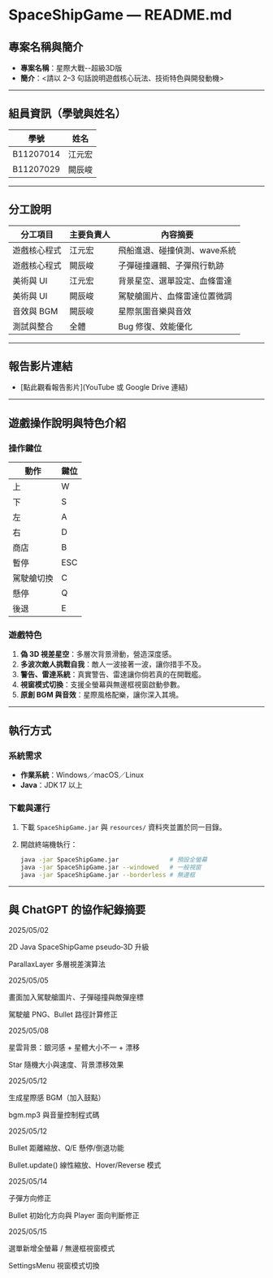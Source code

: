 # SpaceShipGame — README.md

## 專案名稱與簡介

* **專案名稱**：星際大戰--超級3D版
* **簡介**：<請以 2–3 句話說明遊戲核心玩法、技術特色與開發動機>

---

## 組員資訊（學號與姓名）

| 學號      | 姓名   |
| ------- | ------- |
| B11207014 | 江元宏 |
| B11207029 | 闕辰峻 |

---

## 分工說明

| 分工項目    | 主要負責人   | 內容摘要            |
| ------- | ------- | --------------- |
| 遊戲核心程式  | 江元宏    | 飛船進退、碰撞偵測、wave系統 |
| 遊戲核心程式  | 闕辰峻    | 子彈碰撞邏輯、子彈飛行軌跡 |
| 美術與 UI  | 江元宏    | 背景星空、選單設定、血條雷達 |
| 美術與 UI  | 闕辰峻    | 駕駛艙圖片、血條雷達位置微調 |
| 音效與 BGM | 闕辰峻    | 星際氛圍音樂與音效       |
| 測試與整合   | 全體 | Bug 修復、效能優化     |

---

## 報告影片連結

* [點此觀看報告影片](YouTube 或 Google Drive 連結)

---

## 遊戲操作說明與特色介紹

### 操作鍵位

| 動作    | 鍵位 |
| ------- | ------- |
|  上       |  W   |
|  下       |  S   |
|  左       |  A   |
|  右       |  D   |
|  商店     |  B   |
|  暫停     |  ESC |
| 駕駛艙切換|  C   |
|  懸停     |  Q   |
|  後退     |  E   |


### 遊戲特色

1. **偽 3D 視差星空**：多層次背景滑動，營造深度感。
2. **多波次敵人挑戰自我**：敵人一波接著一波，讓你措手不及。
3. **警告、雷達系統**：真實警告、雷達讓你倘若真的在開戰艦。
4. **視窗模式切換**：支援全螢幕與無邊框視窗啟動參數。
5. **原創 BGM 與音效**：星際風格配樂，讓你深入其境。

---

## 執行方式

### 系統需求

* **作業系統**：Windows／macOS／Linux
* **Java**：JDK 17 以上

### 下載與運行

1. 下載 `SpaceShipGame.jar` 與 `resources/` 資料夾並置於同一目錄。
2. 開啟終端機執行：

   ```bash
   java -jar SpaceShipGame.jar              # 預設全螢幕
   java -jar SpaceShipGame.jar --windowed   # 一般視窗
   java -jar SpaceShipGame.jar --borderless # 無邊框
   ```

---

## 與 ChatGPT 的協作紀錄摘要



2025/05/02

2D Java SpaceShipGame pseudo‑3D 升級

ParallaxLayer 多層視差演算法

2025/05/05

畫面加入駕駛艙圖片、子彈碰撞與敵彈座標

駕駛艙 PNG、Bullet 路徑計算修正

2025/05/08

星雲背景：銀河感 + 星體大小不一 + 漂移

Star 隨機大小與速度、背景漂移效果

2025/05/12

生成星際感 BGM（加入鼓點）

bgm.mp3 與音量控制程式碼

2025/05/12

Bullet 距離縮放、Q/E 懸停/倒退功能

Bullet.update() 線性縮放、Hover/Reverse 模式

2025/05/14

子彈方向修正

Bullet 初始化方向與 Player 面向判斷修正

2025/05/15

選單新增全螢幕 / 無邊框視窗模式

SettingsMenu 視窗模式切換
